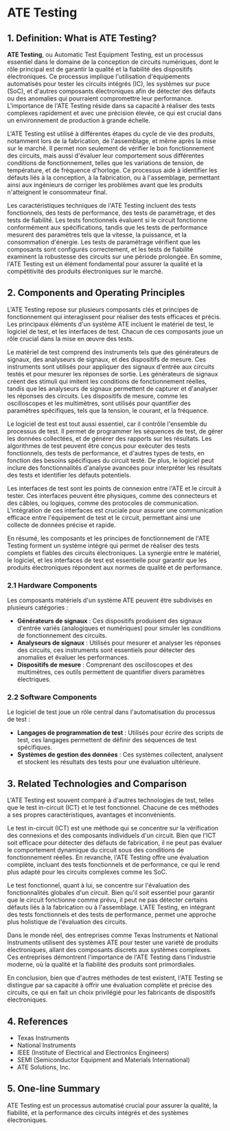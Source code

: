 # ATE Testing

## 1. Definition: What is **ATE Testing**?
**ATE Testing**, ou Automatic Test Equipment Testing, est un processus essentiel dans le domaine de la conception de circuits numériques, dont le rôle principal est de garantir la qualité et la fiabilité des dispositifs électroniques. Ce processus implique l'utilisation d'équipements automatisés pour tester les circuits intégrés (IC), les systèmes sur puce (SoC), et d'autres composants électroniques afin de détecter des défauts ou des anomalies qui pourraient compromettre leur performance. L'importance de l'ATE Testing réside dans sa capacité à réaliser des tests complexes rapidement et avec une précision élevée, ce qui est crucial dans un environnement de production à grande échelle.

L'ATE Testing est utilisé à différentes étapes du cycle de vie des produits, notamment lors de la fabrication, de l'assemblage, et même après la mise sur le marché. Il permet non seulement de vérifier le bon fonctionnement des circuits, mais aussi d'évaluer leur comportement sous différentes conditions de fonctionnement, telles que les variations de tension, de température, et de fréquence d'horloge. Ce processus aide à identifier les défauts liés à la conception, à la fabrication, ou à l'assemblage, permettant ainsi aux ingénieurs de corriger les problèmes avant que les produits n'atteignent le consommateur final.

Les caractéristiques techniques de l'ATE Testing incluent des tests fonctionnels, des tests de performance, des tests de paramétrage, et des tests de fiabilité. Les tests fonctionnels évaluent si le circuit fonctionne conformément aux spécifications, tandis que les tests de performance mesurent des paramètres tels que la vitesse, la puissance, et la consommation d'énergie. Les tests de paramétrage vérifient que les composants sont configurés correctement, et les tests de fiabilité examinent la robustesse des circuits sur une période prolongée. En somme, l'ATE Testing est un élément fondamental pour assurer la qualité et la compétitivité des produits électroniques sur le marché.

## 2. Components and Operating Principles
L'ATE Testing repose sur plusieurs composants clés et principes de fonctionnement qui interagissent pour réaliser des tests efficaces et précis. Les principaux éléments d'un système ATE incluent le matériel de test, le logiciel de test, et les interfaces de test. Chacun de ces composants joue un rôle crucial dans la mise en œuvre des tests.

Le matériel de test comprend des instruments tels que des générateurs de signaux, des analyseurs de signaux, et des dispositifs de mesure. Ces instruments sont utilisés pour appliquer des signaux d'entrée aux circuits testés et pour mesurer les réponses de sortie. Les générateurs de signaux créent des stimuli qui imitent les conditions de fonctionnement réelles, tandis que les analyseurs de signaux permettent de capturer et d'analyser les réponses des circuits. Les dispositifs de mesure, comme les oscilloscopes et les multimètres, sont utilisés pour quantifier des paramètres spécifiques, tels que la tension, le courant, et la fréquence.

Le logiciel de test est tout aussi essentiel, car il contrôle l'ensemble du processus de test. Il permet de programmer les séquences de test, de gérer les données collectées, et de générer des rapports sur les résultats. Les algorithmes de test peuvent être conçus pour exécuter des tests fonctionnels, des tests de performance, et d'autres types de tests, en fonction des besoins spécifiques du circuit testé. De plus, le logiciel peut inclure des fonctionnalités d'analyse avancées pour interpréter les résultats des tests et identifier les défauts potentiels.

Les interfaces de test sont les points de connexion entre l'ATE et le circuit à tester. Ces interfaces peuvent être physiques, comme des connecteurs et des câbles, ou logiques, comme des protocoles de communication. L'intégration de ces interfaces est cruciale pour assurer une communication efficace entre l'équipement de test et le circuit, permettant ainsi une collecte de données précise et rapide.

En résumé, les composants et les principes de fonctionnement de l'ATE Testing forment un système intégré qui permet de réaliser des tests complets et fiables des circuits électroniques. La synergie entre le matériel, le logiciel, et les interfaces de test est essentielle pour garantir que les produits électroniques répondent aux normes de qualité et de performance.

### 2.1 Hardware Components
Les composants matériels d'un système ATE peuvent être subdivisés en plusieurs catégories :

- **Générateurs de signaux** : Ces dispositifs produisent des signaux d'entrée variés (analogiques et numériques) pour simuler les conditions de fonctionnement des circuits.
- **Analyseurs de signaux** : Utilisés pour mesurer et analyser les réponses des circuits, ces instruments sont essentiels pour détecter des anomalies et évaluer les performances.
- **Dispositifs de mesure** : Comprenant des oscilloscopes et des multimètres, ces outils permettent de quantifier divers paramètres électriques.

### 2.2 Software Components
Le logiciel de test joue un rôle central dans l'automatisation du processus de test :

- **Langages de programmation de test** : Utilisés pour écrire des scripts de test, ces langages permettent de définir des séquences de test spécifiques.
- **Systèmes de gestion des données** : Ces systèmes collectent, analysent et stockent les résultats des tests pour une évaluation ultérieure.

## 3. Related Technologies and Comparison
L'ATE Testing est souvent comparé à d'autres technologies de test, telles que le test in-circuit (ICT) et le test fonctionnel. Chacune de ces méthodes a ses propres caractéristiques, avantages et inconvénients.

Le test in-circuit (ICT) est une méthode qui se concentre sur la vérification des connexions et des composants individuels d'un circuit. Bien que l'ICT soit efficace pour détecter des défauts de fabrication, il ne peut pas évaluer le comportement dynamique du circuit sous des conditions de fonctionnement réelles. En revanche, l'ATE Testing offre une évaluation complète, incluant des tests fonctionnels et de performance, ce qui le rend plus adapté pour les circuits complexes comme les SoC.

Le test fonctionnel, quant à lui, se concentre sur l'évaluation des fonctionnalités globales d'un circuit. Bien qu'il soit essentiel pour garantir que le circuit fonctionne comme prévu, il peut ne pas détecter certains défauts liés à la fabrication ou à l'assemblage. L'ATE Testing, en intégrant des tests fonctionnels et des tests de performance, permet une approche plus holistique de l'évaluation des circuits.

Dans le monde réel, des entreprises comme Texas Instruments et National Instruments utilisent des systèmes ATE pour tester une variété de produits électroniques, allant des composants discrets aux systèmes complexes. Ces entreprises démontrent l'importance de l'ATE Testing dans l'industrie moderne, où la qualité et la fiabilité des produits sont primordiales.

En conclusion, bien que d'autres méthodes de test existent, l'ATE Testing se distingue par sa capacité à offrir une évaluation complète et précise des circuits, ce qui en fait un choix privilégié pour les fabricants de dispositifs électroniques.

## 4. References
- Texas Instruments
- National Instruments
- IEEE (Institute of Electrical and Electronics Engineers)
- SEMI (Semiconductor Equipment and Materials International)
- ATE Solutions, Inc.

## 5. One-line Summary
ATE Testing est un processus automatisé crucial pour assurer la qualité, la fiabilité, et la performance des circuits intégrés et des systèmes électroniques.